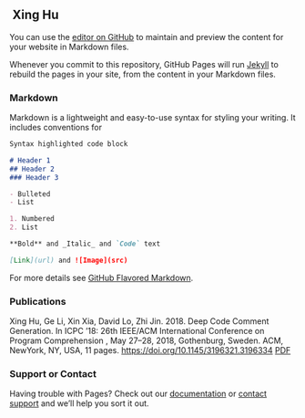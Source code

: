 ##  Xing Hu

You can use the [editor on GitHub](https://github.com/huxingfree/xing-hu.github.io/edit/master/index.md) to maintain and preview the content for your website in Markdown files.

Whenever you commit to this repository, GitHub Pages will run [Jekyll](https://jekyllrb.com/) to rebuild the pages in your site, from the content in your Markdown files.

### Markdown

Markdown is a lightweight and easy-to-use syntax for styling your writing. It includes conventions for

```markdown
Syntax highlighted code block

# Header 1
## Header 2
### Header 3

- Bulleted
- List

1. Numbered
2. List

**Bold** and _Italic_ and `Code` text

[Link](url) and ![Image](src)
```

For more details see [GitHub Flavored Markdown](https://guides.github.com/features/mastering-markdown/).

### Publications
Xing Hu, Ge Li, Xin Xia, David Lo, Zhi Jin. 2018. Deep Code Comment
Generation. In ICPC ’18: 26th IEEE/ACM International Conference
on Program Comprehension , May 27–28, 2018, Gothenburg, Sweden.
ACM, NewYork, NY, USA, 11 pages. https://doi.org/10.1145/3196321.3196334  [PDF](https://guides.github.com/features/mastering-markdown/)
### Support or Contact

Having trouble with Pages? Check out our [documentation](https://help.github.com/categories/github-pages-basics/) or [contact support](https://github.com/contact) and we’ll help you sort it out.
